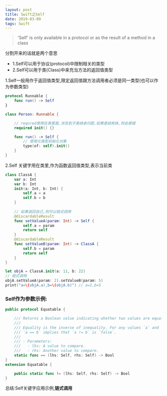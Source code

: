 ```yaml
---
layout: post
title: Swift之Self
date: 2019-03-09
tags: Swift
---
```


>'Self' is only available in a protocol or as the result of a method in a class

分割开来的话就是两个意思

- 1.Self可以用于协议(protocol)中限制相关的类型
- 2.Self可以用于类(Class)中来充当方法的返回值类型

1.Self一般用作于返回值类型,限定返回值跟方法调用者必须是同一类型(也可以作为参数类型)

```swift
protocol Runnable {
    func run() -> Self
}

class Person: Runnable {

    // requred使用在类里面,涉及到子类继承问题,如果是结构体,则会报错
    required init() {}

    func run() -> Self {
        // 使用元类型初始化对象
        type(of: self).init()
    }
}
```

2.Self 关键字用在类里,作为函数返回值类型,表示当前类
```swift
class ClassA {
    var a: Int
    var b: Int
    init(a: Int, b: Int) {
        self.a = a
        self.b = b
    }
    
    // 如果返回自己,则可以链式调用
    @discardableResult
    func setValueA(param: Int) -> Self {
        self.a = param
        return self
    }
    @discardableResult
    func setValueB(param: Int) -> ClassA {
        self.b = param
        return self
    }
}

let objA = ClassA.init(a: 11, b: 22)
// 链式调用
objA.setValueA(param: 2).setValueB(param: 5)
print("a=\(objA.a),b=\(objA.b)") // a=2,b=5
```

### Self作为参数示例:
```swift
public protocol Equatable {

    /// Returns a Boolean value indicating whether two values are equal.
    ///
    /// Equality is the inverse of inequality. For any values `a` and `b`,
    /// `a == b` implies that `a != b` is `false`.
    ///
    /// - Parameters:
    ///   - lhs: A value to compare.
    ///   - rhs: Another value to compare.
    static func == (lhs: Self, rhs: Self) -> Bool
}
extension Equatable {

    public static func != (lhs: Self, rhs: Self) -> Bool
}
```



总结:Self关键字应用示例,**链式调用**

